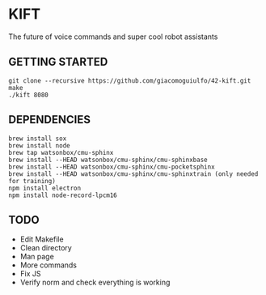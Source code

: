 # KIFT
The future of voice commands and super cool robot assistants

## GETTING STARTED
```
git clone --recursive https://github.com/giacomoguiulfo/42-kift.git
make
./kift 8080
```

## DEPENDENCIES
```
brew install sox
brew install node
brew tap watsonbox/cmu-sphinx
brew install --HEAD watsonbox/cmu-sphinx/cmu-sphinxbase
brew install --HEAD watsonbox/cmu-sphinx/cmu-pocketsphinx
brew install --HEAD watsonbox/cmu-sphinx/cmu-sphinxtrain (only needed for training)
npm install electron
npm install node-record-lpcm16
```

## TODO

- Edit Makefile
- Clean directory
- Man page
- More commands
- Fix JS
- Verify norm and check everything is working
